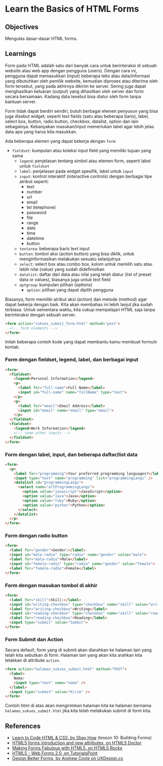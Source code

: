 # Learn the Basics of HTML Forms

## Objectives

Mengulas dasar-dasar HTML forms.

## Learnings

Form pada HTML adalah satu dari banyak cara untuk berinteraksi di sebuah website atau web app dengan pengguna (users). Dengan cara ini, pengguna dapat memasukkan (input) beberapa teks atau data/informasi yang dibutuhkan oleh pemilik website, kemudian diproses atau diterima oleh form tersebut, yang pada akhirnya dikirim ke server. Sering juga dapat menghasilkan keluaran (output) yang dihasilkan oleh server dan form secara bersamaan. Kadang data tesebut bisa diatur oleh form tanpa bantuan server.

Form tidak dapat berdiri sendiri, butuh berbagai elemen penyusun yang bisa juga disebut widget; seperti text fields (satu atau beberapa baris), label, select box, button, radio button, checkbox, datalist, option dan lain sebagainya. Kebanyakan masukan/input memerlukan label agar lebih jelas data apa yang harus kita masukkan.

Ada beberapa elemen yang dapat bekerja dengan `form`:

- `fieldset`: kumpulan atau koleksi input field yang memiliki tujuan yang sama
  - `legend`: penjelasan tentang simbol atau elemen form, seperti label untuk `fieldset`
  - `label`: penjelasan pada widget spesifik, label untuk `input`
  - `input`: kontrol interaktif (interactive controls) dengan berbagai tipe atribut seperti:
    - text
    - number
    - url
    - email
    - tel (telephone)
    - password
    - file
    - range
    - date
    - time
    - datetime
    - button
  - `textarea`: beberapa baris text input
  - `button`: tombol aksi (action button) yang bisa diklik, untuk menginformasikan melakukan sesuatu selanjutnya
  - `select`: select box atau combo box, kolom untuk memilih satu atau lebih nilai (value) yang sudah didefinisikan
  - `datalist`: daftar dari data atau nilai yang telah diatur (list of preset data or values), biasanya juga untuk text field
  - `optgroup`: kumpulan pilihan (options)
    - `option`: pilihan yang dapat dipilih pengguna

Biasanya, form memiliki atribut aksi (action) dan metode (method) agar dapat bekerja dengan baik. Kita akan membahas ini lebih lanjut jika sudah terbiasa. Untuk sementara waktu, kita cukup mempelajari HTML saja tanpa berinteraksi dengan sebuah server.

```html
<form action="sukses_submit_form.html" method="post">
  <!-- form elements -->
</form>
```

Inilah beberapa contoh kode yang dapat membantu kamu membuat formulir kontak.

### Form dengan fieldset, legend, label, dan berbagai input

```html
<form>
  <fieldset>
    <legend>Personal Information</legend>
    <p>
      <label for="full-name">Full Name</label>
      <input id="full-name" name="fullName" type="text">
    </p>
    <p>
      <label for="email">Email Address</label>
      <input id="email" name="email" type="email">
    </p>
  </fieldset>
  <fieldset>
    <legend>Work Information</legend>
    <!-- some other inputs -->
  </fieldset>
</form>
```

### Form dengan label, input, dan beberapa daftar/list data

```html
<form>
  <p>
    <label for="programming">Your preferred programming languages?</label>
    <input type="text" name="programming" list="programmingLangs" />
    <datalist id="programmingLangs">
      <select name="altProgrammingLangs">
        <option value="javascript">JavaScript</option>
        <option value="java">Java</option>
        <option value="ruby">Ruby</option>
        <option value="python">Python</option>
      </select>
    </datalist>
  </p>
</form>
```

### Form dengan radio button

```html
<form>
  <label for="gender">Gender:</label>
  <input id="male-radio" type="radio" name="gender" value="male">
  <label for="male-radio">Male</label>
  <input id="female-radio" type="radio" name="gender" value="female">
  <label for="female-radio">Female</label>
</form>
```

### Form dengan masukan tombol di akhir

```html
<form>
  <label for="skill">Skill:</label>
  <input id="writing-checkbox" type="checkbox" name="skill" value="writing">
  <label for="writing-checkbox">Writing</label>
  <input id="reading-checkbox" type="checkbox" name="skill" value="reading">
  <label for="reading-checkbox">Reading</label>
  <input type="submit" value="Submit">
</form>
```

### Form Submit dan Action

Secara default, form yang di submit akan diarahkan ke halaman lain yang telah kita sebutkan di form.
Halaman lain yang akan kita arahkan kita letakkan di attribute `action`.

```html
<form action="halaman_sukses_submit.html" method="POST">
  <label>
    Nama:
    <input type="text" name="nama" />
  </label>
  <input type="submit" value="Kirim" />
</form>
```

Contoh html di atas akan mengirimkan halaman kita ke halaman bernama `halaman_sukses_submit.html` jika kita telah melakukan submit di form kita.

## References

- [Learn to Code HTML & CSS, by Shay How](http://learn.shayhowe.com/html-css/building-forms) (lesson 10: Building Forms)
- [HTML5 forms introduction and new attributes, on HTML5 Doctor](http://html5doctor.com/html5-forms-introduction-and-new-attributes)
- [Making Forms Fabulous with HTML5, on HTML5 Rocks](http://www.html5rocks.com/en/tutorials/forms/html5forms)
- [HTML5 - Web Forms 2.0, on TutorialsPoint](http://www.tutorialspoint.com/html5/html5_web_forms2.htm)
- [Design Better Forms, by Andrew Coyle on UXDesign.cc](https://uxdesign.cc/design-better-forms-96fadca0f49c)

